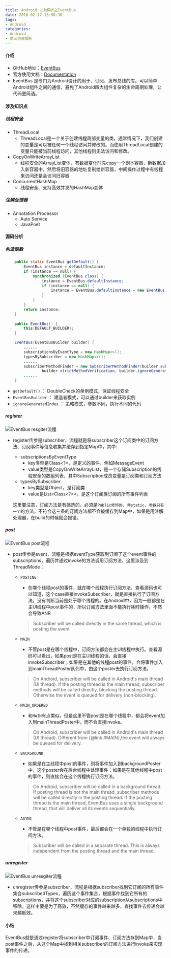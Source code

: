 ```yaml
---
title: Android Lib解析之EventBus
date: 2018-02-17 13:50:30
tags:
- Android
categories:
- Android
- 第三方库解析
---
```


#### 介绍
- GitHub地址：[EventBus](https://github.com/greenrobot/EventBus)
- 官方使用文档：[Documentation](http://greenrobot.org/eventbus/documentation/)
- EventBus 是专门为Android设计的用于、订阅、发布总线的库。可以简单Android组件之间的通信，避免了Android四大组件复杂的生命周期处理，让代码更简洁。
<!--more-->

#### 涉及知识点
##### 线程安全
- ThreadLocal
	- ThreadLocal是一个关于创建线程局部变量的类。通常情况下，我们创建的变量是可以被任何一个线程访问并修改的。而使用ThreadLocal创建的变量只能被当前线程访问，其他线程则无法访问和修改。
- CopyOnWriteArrayList
	- 线程安全的ArrayList变体，有数据变化时先copy一个副本容器，新数据加入新容器中，然后将旧容器的地址复制给新容器，中间操作过程中有线程来访问还是会访问旧容器 
- ConcurrentHashMap
	- 线程安全、支持高效并发的HashMap变体 

##### 注解处理器
- Annotation Processor
	- Auto Service
	- JavaPoet

#### 源码分析

##### 构造函数
```Java
    public static EventBus getDefault() {
        EventBus instance = defaultInstance;
        if (instance == null) {
            synchronized (EventBus.class) {
                instance = EventBus.defaultInstance;
                if (instance == null) {
                    instance = EventBus.defaultInstance = new EventBus();
                }
            }
        }
        return instance;
    }
    
    public EventBus() {
        this(DEFAULT_BUILDER);
    }

    EventBus(EventBusBuilder builder) {
        ......
        subscriptionsByEventType = new HashMap<>();
        typesBySubscriber = new HashMap<>();
        ......
        subscriberMethodFinder = new SubscriberMethodFinder(builder.subscriberInfoIndexes,
                builder.strictMethodVerification, builder.ignoreGeneratedIndex);
        ......
    }
```

- `getDefault()` ： DoubleCheck的单例模式，保证线程安全
- `EventBusBuilder` ： 建造者模式，可以通过builder来获取实例
- `ignoreGeneratedIndex` ： 策略模式，参数不同，执行不同的代码

##### register
![EventBus resgiter流程](/images/eventbus-register.jpg)

- register传参是subscriber，流程就是将subscriber这个订阅类中的订阅方法、订阅事件等信息收集并缓存到指定Map中，其中:
	- subscriptionsByEventType
		- key类型是Class<?>，是定义的事件，例如MessageEvent
		- value类型是CopyOnWriteArrayList<Subscription>，是一个存储Subscription的线程安全的数组列表，其中Subscription成员变量是订阅类和订阅方法
	- typesBySubscriber 
		- key类型是Object，是订阅类
		- value是List<Class<?>>，是这个订阅类订阅的所有事件列表

	这里要注意，订阅方法是有筛选的，必须是`Public修饰的`、`非static`、`参数只有一个`的方法，不符合这三条的订阅方法都不会被缓存到Map中，如果是用注解处理器，在build的时候就会报错。

##### post
![EventBus post流程](/images/eventbus-post.jpg)

- post传参是event，流程是根据eventType获取到订阅了这个event事件的subscriptions，遍历并通过invoke的方法调用订阅方法，这里涉及到ThreadMode：
	- `POSTING`
		- 在哪个线程post的事件，就在哪个线程执行订阅方法。查看源码也可以知道，这个case直接invokeSubscriber，就是直接执行了订阅方法，没有判断当前是处于哪个线程的。在Android中，因为一般都是在主UI线程中post事件的，所以订阅方法里面不能执行耗时操作，不然会导致ANR

		> Subscriber will be called directly in the same thread, which is posting the event 
	- `MAIN`
		- 不管post是在哪个线程中，订阅方法都会在主UI线程中执行。查看源码可以看出，如果post是在主UI线程的话，会直接invokeSubscriber；如果是在其他的线程post的事件，会将事件加入到mainThreadPoster队列中，由这个poster去执行订阅方法。

		> On Android, subscriber will be called in Android's main thread (UI thread). If the posting thread is the main thread, subscriber methods will be called directly, blocking the posting thread. Otherwise the event is queued for delivery (non-blocking).
	- `MAIN_ORDERED`
		- 和`MAIN`有点类似，但是这里不管post是在哪个线程中，都会将event加入到mainThreadPoster中，而不会直接invoke。

		> On Android, subscriber will be called in Android's main thread (UI thread). Different from {@link #MAIN},the event will always be queued for delivery.
	- `BACKGROUND`
		- 如果是在主线程中post的事件，则将事件加入到backgroundPoster中，这个poster会在后台线程中处理事件；如果是在其他线程中post的事件，则直接会在这个线程执行订阅方法。

		> On Android, subscriber will be called in a background thread. If posting thread is not the main thread, subscriber methods will be called directly in the posting thread. If the posting thread is the main thread, EventBus uses a single background thread, that will deliver all its events sequentially. 
	- `ASYNC`
		- 不管是在哪个线程中post事件，最后都会在一个单独的线程中执行订阅方法。

		> Subscriber will be called in a separate thread. This is always independent from the posting thread and the main thread.  

##### unregister
![EventBus unresgiter流程](/images/eventbus-unregister.jpg)

- unregister传参是subscriber，流程是根据subscriber找到它订阅的所有事件集合subscribedTypes，遍历这个事件集合，根据事件找到它所有的subscriptions，并将这个subscriber对应的subscription从subscriptions中移除。这样主要是为了高效，不然缓存的事件越来越多，查找事件去传递会越来越低效。

#### 小结
EventBus就是通过register将subscriber中订阅事件、订阅方法存到Map中，当post事件之后，从这个Map中找到相关subscriber的订阅方法进行invoke来实现事件的传递。
